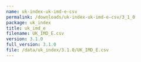 ```yaml
---
name: uk-index-uk-imd-e-csv
permalink: /downloads/uk-index-uk-imd-e-csv/3_1_0
package: uk_index
title: uk_imd_e
filename: UK_IMD_E.csv
version: 3.1.0
full_version: 3.1.0
file: /data/uk_index/3.1.0/UK_IMD_E.csv
---
```

